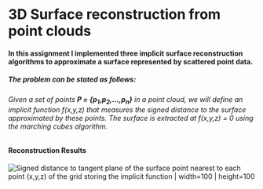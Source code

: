 # 3D Surface reconstruction from point clouds

#### In this assignment I implemented three implicit surface reconstruction algorithms to approximate a surface represented by scattered point data. 

##### The problem can be stated as follows:
###### Given a set of points **P = {p<sub>1</sub>,p<sub>2</sub>,...,p<sub>n</sub>}** in a point cloud, we will define an implicit function f(x,y,z) that measures the signed distance to the surface approximated by these points. The surface is extracted at f(x,y,z) = 0 using the marching cubes algorithm.

#### Reconstruction Results

![Signed distance to tangent plane of the surface point nearest to each point (x,y,z) of the grid storing the implicit
function | width=100 | height=100](./imgs/1.png)
